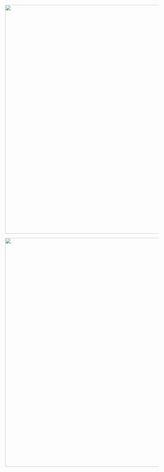 <p align="center">
  <img src="https://www.gifcen.com/wp-content/uploads/2021/06/regular-show-gif-11.gif" width="750px" />
</p>
<a ghref='https://github.com/jareer12/GrepperCards' align="center">
  <img src="https://grepper.jubot.site/profile?id=98467&tes=true" width="750px" />
</a>
